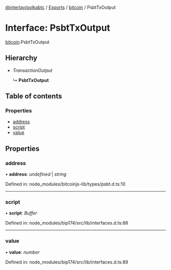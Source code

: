 [@interlay/polkabtc](/README.md) / [Exports](/modules.md) / [bitcoin](/modules/bitcoin.md) / PsbtTxOutput

# Interface: PsbtTxOutput

[bitcoin](/modules/bitcoin.md).PsbtTxOutput

## Hierarchy

* *TransactionOutput*

  ↳ **PsbtTxOutput**

## Table of contents

### Properties

- [address](/interfaces/bitcoin.psbttxoutput.md#address)
- [script](/interfaces/bitcoin.psbttxoutput.md#script)
- [value](/interfaces/bitcoin.psbttxoutput.md#value)

## Properties

### address

• **address**: *undefined* \| *string*

Defined in: node_modules/bitcoinjs-lib/types/psbt.d.ts:10

___

### script

• **script**: *Buffer*

Defined in: node_modules/bip174/src/lib/interfaces.d.ts:88

___

### value

• **value**: *number*

Defined in: node_modules/bip174/src/lib/interfaces.d.ts:89
